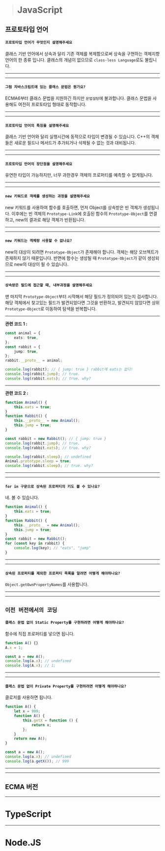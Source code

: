 > # JavaScript

## 프로토타입 언어

#### `프로토타입 언어가 무엇인지 설명해주세요`

클래스 기반 언어에서 상속과 달리 기존 객체를 복제함으로써 상속을 구현하는 객체지향 언어의 한 종류 입니다. 클래스의 개념이 없으므로 `class-less Language`로도 불립니다.

---

---

#### `그럼 자바스크립트에 있는 클래스 문법은 뭔가요?`

ECMA6부터 클래스 문법을 지원하긴 하지만 `문법설탕`에 불과합니다. 클래스 문법을 사용해도 여전히 프로토타입 형태로 동작합니다.

---

---

#### `프로토타입 언어의 특징을 설명해주세요`

클래스 기반 언어와 달리 실행시간에 동적으로 타입이 변경될 수 있습니다. C++의 객체들은 새로운 필드나 메서드가 추가되거나 삭제될 수 없는 것과 대비됩니다.

---

---

#### `프로토타입 언어의 장단점을 설명해주세요`

유연한 타입이 가능하지만, 너무 과한경우 객체의 프로퍼티를 예측할 수 없게됩니다.

---

---

#### `new 키워드로 객체를 생성하는 과정을 설명해주세요`

new 키워드를 사용하여 함수를 호출하면, 먼저 Object를 상속받은 빈 객체가 생성됩니다. 이후에는 빈 객체의 `Prototype-Link`에 호출된 함수의 `Prototype-Object`를 연결하고, new의 결과로 해당 객체가 반환됩니다.

---

---

#### `new 키워드는 객체랑 사용할 수 없나요?`

new의 대상이 되려면 `Prototype-Object`가 존재해야 합니다. 객체는 해당 오브젝트가 존재하지 않기 때문입니다. 반면에 함수는 생성될 때 `Prototype-Object`가 같이 생성되므로 new의 대상이 될 수 있습니다.

---

---

#### `상속받은 필드에 접근할 때, 내부과정을 설명해주세요`

맨 마지막 `Prototype-Object`부터 시작해서 해당 필드가 정의되어 있는지 검사합니다. 해당 객체에서 찾고있는 필드가 발견되었다면 그것을 반환하고, 발견되지 않았다면 상위 `Prototype-Object`로 이동하여 탐색을 반복합니다.

---

**관련 코드 1 :**

```ts
const animal = {
    eats: true,
};
const rabbit = {
    jump: true,
};
rabbit.__proto__ = animal;

console.log(rabbit); // { jump: true } rabbit에 eats는 없다!
console.log(rabbit.jump); // true.
console.log(rabbit.eats); // true. why?
```

---

**관련 코드 2 :**

```ts
function Animal() {
    this.eats = true;
}
function Rabbit() {
    this.__proto__ = new Animal();
    this.jump = true;
}

const rabbit = new Rabbit(); // { jump: true }
console.log(rabbit.jump); // true.
console.log(rabbit.eats); // true. why?

console.log(rabbit.sleep); // undefined
Animal.prototype.sleep = true;
console.log(rabbit.sleep); // true. why?
```

---

---

#### `for in 구문으로 상속된 프로퍼티의 키도 볼 수 있나요?`

네. 볼 수 있습니다.

```ts
function Animal() {
    this.eats = true;
}
function Rabbit() {
    this.__proto__ = new Animal();
    this.jump = true;
}
const rabbit = new Rabbit();
for (const key in rabbit) {
    console.log(key); // "eats", "jump"
}
```

---

---

#### `상속된 프로퍼티를 제외한 프로퍼티 목록을 알려면 어떻게 해야하나요?`

`Object.getOwnPropertyNames`를 사용합니다.

---

---

## `이전 버전에서의 코딩`

#### `클래스 문법 없이 Static Property를 구현하려면 어떻게 해야하나요?`

함수에 직접 프로퍼티를 넣으면 됩니다.

```ts
function A() {}
A.x = 1;

const a = new A();
console.log(a.x); // undefined
console.log(A.x); // 1;
```

---

---

#### `클래스 문법 없이 Private Property를 구현하려면 어떻게 해야하나요?`

클로저를 사용하면 됩니다.

```ts
function A() {
    let x = 999;
    function A() {
        this.getX = function () {
            return x;
        };
    }
    return new A();
}

const a = new A();
console.log(a.x); // undefined
console.log(a.getX()); // 999
```

---

---

## ECMA 버전

---

# TypeScript

---

# Node.JS
